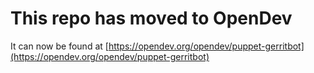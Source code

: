 # This repo has moved to OpenDev

It can now be found at [https://opendev.org/opendev/puppet-gerritbot](https://opendev.org/opendev/puppet-gerritbot)
